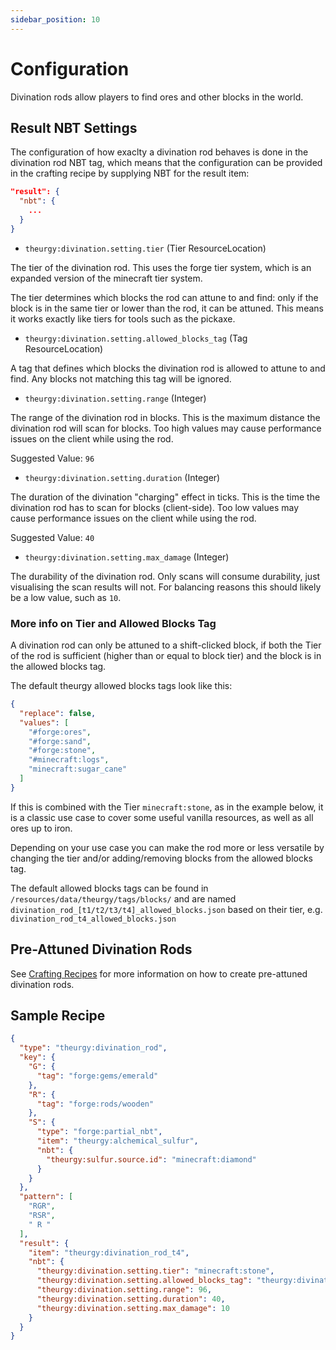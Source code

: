 ```yaml
---
sidebar_position: 10
---
```


# Configuration

Divination rods allow players to find ores and other blocks in the world.

## Result NBT Settings

The configuration of how exaclty a divination rod behaves is done in the divination rod NBT tag, which means that the configuration can be provided in the crafting recipe by supplying NBT for the result item:

```json
"result": {
  "nbt": {
    ...
  }
}
```

* `theurgy:divination.setting.tier` (Tier ResourceLocation)

The tier of the divination rod. This uses the forge tier system, which is an expanded version of the minecraft tier system.  

The tier determines which blocks the rod can attune to and find: only if the block is in the same tier or lower than the rod, it can be attuned. 
This means it works exactly like tiers for tools such as the pickaxe. 

* `theurgy:divination.setting.allowed_blocks_tag` (Tag ResourceLocation)

A tag that defines which blocks the divination rod is allowed to attune to and find. Any blocks not matching this tag will be ignored.

* `theurgy:divination.setting.range` (Integer)

The range of the divination rod in blocks. This is the maximum distance the divination rod will scan for blocks. Too high values may cause performance issues on the client while using the rod.

Suggested Value: `96`

* `theurgy:divination.setting.duration` (Integer)

The duration of the divination "charging" effect in ticks. This is the time the divination rod has to scan for blocks (client-side). Too low values may cause performance issues on the client while using the rod.

Suggested Value: `40`

* `theurgy:divination.setting.max_damage` (Integer)

The durability of the divination rod. Only scans will consume durability, just visualising the scan results will not. For balancing reasons this should likely be a low value, such as `10`.

### More info on Tier and Allowed Blocks Tag

A divination rod can only be attuned to a shift-clicked block, if both the Tier of the rod is sufficient (higher than or equal to block tier) and the block is in the allowed blocks tag. 

The default theurgy allowed blocks tags look like this:

```json 
{
  "replace": false,
  "values": [
    "#forge:ores",
    "#forge:sand",
    "#forge:stone",
    "#minecraft:logs",
    "minecraft:sugar_cane"
  ]
}
```

If this is combined with the Tier `minecraft:stone`, as in the example below, it is a classic use case to cover some useful vanilla resources, as well as all ores up to iron. 

Depending on your use case you can make the rod more or less versatile by changing the tier and/or adding/removing blocks from the allowed blocks tag.

The default allowed blocks tags can be found in `/resources/data/theurgy/tags/blocks/` and are named `divination_rod_[t1/t2/t3/t4]_allowed_blocks.json` based on their tier, e.g. `divination_rod_t4_allowed_blocks.json` 


## Pre-Attuned Divination Rods

See [Crafting Recipes](./crafting_recipes.md) for more information on how to create pre-attuned divination rods.

## Sample Recipe 

```json
{
  "type": "theurgy:divination_rod",
  "key": {
    "G": {
      "tag": "forge:gems/emerald"
    },
    "R": {
      "tag": "forge:rods/wooden"
    },
    "S": {
      "type": "forge:partial_nbt",
      "item": "theurgy:alchemical_sulfur",
      "nbt": {
        "theurgy:sulfur.source.id": "minecraft:diamond"
      }
    }
  },
  "pattern": [
    "RGR",
    "RSR",
    " R "
  ],
  "result": {
    "item": "theurgy:divination_rod_t4",
    "nbt": {
      "theurgy:divination.setting.tier": "minecraft:stone",
      "theurgy:divination.setting.allowed_blocks_tag": "theurgy:divination_rod_t4_allowed_blocks",
      "theurgy:divination.setting.range": 96,
      "theurgy:divination.setting.duration": 40,
      "theurgy:divination.setting.max_damage": 10
    }
  }
}
```